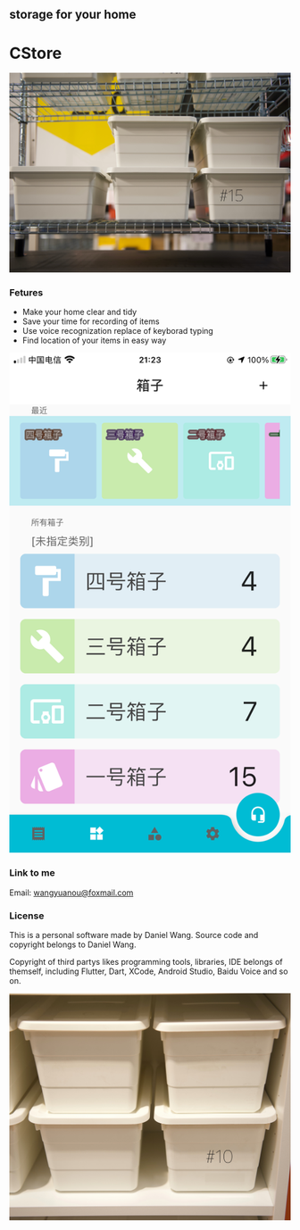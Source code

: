 ## storage for your home
# CStore

![avatar](./1.jpg)

### Fetures
- Make your home clear and tidy
- Save your time for recording of items
- Use voice recognization replace of keyborad typing
- Find location of your items in easy way

![avatar](./3.png)


### Link to me
Email: wangyuanou@foxmail.com

### License
This is a personal software made by Daniel Wang. Source code and copyright belongs to Daniel Wang.

Copyright of third partys likes programming tools, libraries, IDE belongs of themself, including Flutter, Dart, XCode, Android Studio, Baidu Voice and so on.

![avatar](./2.jpg)